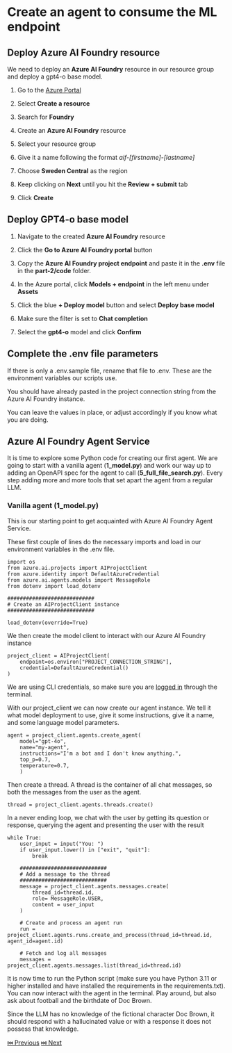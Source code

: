 # Create an agent to consume the ML endpoint

## Deploy Azure AI Foundry resource

We need to deploy an **Azure AI Foundry** resource in our resource group and deploy a gpt4-o base model.

1. Go to the [Azure Portal](https://portal.azure.com)

2. Select **Create a resource**

3. Search for **Foundry**

4. Create an **Azure AI Foundry** resource

5. Select your resource group

6. Give it a name following the format *aif-[firstname]-[lastname]*

7. Choose **Sweden Central** as the region

8. Keep clicking on **Next** until you hit the **Review + submit** tab

9. Click **Create**

## Deploy GPT4-o base model

1. Navigate to the created **Azure AI Foundry** resource

2. Click the **Go to Azure AI Foundry portal** button

3. Copy the **Azure AI Foundry project endpoint** and paste it in the **.env** file in the **part-2/code** folder.

4. In the Azure portal, click **Models + endpoint** in the left menu under **Assets**

5. Click the blue **+ Deploy model** button and select **Deploy base model**

6. Make sure the filter is set to **Chat completion**

7. Select the **gpt4-o** model and click **Confirm**

## Complete the .env file parameters
If there is only a .env.sample file, rename that file to .env. These are the environment variables our scripts use.

You should have already pasted in the project connection string from the Azure AI Foundry instance. 

You can leave the values in place, or adjust accordingly if you know what you are doing.

## Azure AI Foundry Agent Service

It is time to explore some Python code for creating our first agent. We are going to start with a vanilla agent (**1_model.py**) and work our way up to adding an OpenAPI spec for the agent to call (**5_full_file_search.py**). Every step adding more and more tools that set apart the agent from a regular LLM.

### Vanilla agent (**1_model.py**)
This is our starting point to get acquainted with Azure AI Foundry Agent Service.

These first couple of lines do the necessary imports and load in our environment variables in the .env file.

```
import os
from azure.ai.projects import AIProjectClient
from azure.identity import DefaultAzureCredential
from azure.ai.agents.models import MessageRole
from dotenv import load_dotenv

############################
# Create an AIProjectClient instance
############################

load_dotenv(override=True)
```

We then create the model client to interact with our Azure AI Foundry instance

```
project_client = AIProjectClient(
    endpoint=os.environ["PROJECT_CONNECTION_STRING"],
    credential=DefaultAzureCredential()
)
```

We are using CLI credentials, so make sure you are [logged in](/log-in-cli.md) through the terminal.

With our project_client we can now create our agent instance. We tell it what model deployment to use, give it some instructions, give it a name, and some language model parameters.

```
agent = project_client.agents.create_agent(
    model="gpt-4o",
    name="my-agent",
    instructions="I'm a bot and I don't know anything.",
    top_p=0.7,
    temperature=0.7,
    )
```

Then create a thread. A thread is the container of all chat messages, so both the messages from the user as the agent.

```
thread = project_client.agents.threads.create()
```

In a never ending loop, we chat with the user by getting its question or response, querying the agent and presenting the user with the result

```
while True:
    user_input = input("You: ")
    if user_input.lower() in ["exit", "quit"]:
        break

    ############################
    # Add a message to the thread
    ############################
    message = project_client.agents.messages.create(
        thread_id=thread.id,
        role= MessageRole.USER, 
        content = user_input
    )

    # Create and process an agent run
    run = project_client.agents.runs.create_and_process(thread_id=thread.id, agent_id=agent.id)

    # Fetch and log all messages
    messages = project_client.agents.messages.list(thread_id=thread.id)
```

It is now time to run the Python script (make sure you have Python 3.11 or higher installed and have installed the requirements in the requirements.txt).
You can now interact with the agent in the terminal. Play around, but also ask about football and the birthdate of Doc Brown.

Since the LLM has no knowledge of the fictional character Doc Brown, it should respond with a hallucinated value or with a response it does not possess that knowledge.

[⏮️ Previous](/part-1/1-10-deploy-model.md) 
[⏭️ Next](/part-2/2-2-create-instructions.md)